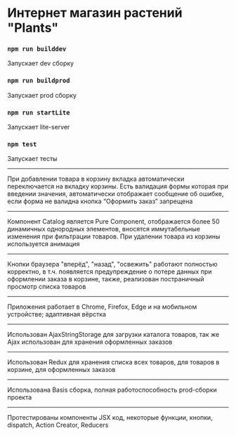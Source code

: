 # Интернет магазин растений "Plants"

### `npm run builddev`
Запускает dev сборку
### `npm run buildprod`
Запускает prod сборку
### `npm run startLite`
Запускает lite-server
### `npm test`
Запускает тесты 

*** 
При добавлении товара в корзину вкладка автоматически переключается на вкладку корзины. Есть валидация формы которая при введении значения, автоматически отображает сообщение об ошибке, если форма не валидна кнопка “Оформить заказ” запрещена

*** 
Компонент Catalog является Pure Component, отображается более 50 динамичных однородных элементов, вносятся иммутабельные изменения при фильтрации товаров. При удалении товара из корзины используется анимация

*** 
Кнопки браузера "вперёд", "назад", "освежить" работают полностью корректно, в т.ч. появляется предупреждение о потере данных при оформлении заказа в корзине, также, реализован постраничный просмотр списка товаров

*** 
Приложения работает в Chrome, Firefox, Edge и на мобильном устройстве; адаптивная вёрстка

*** 
Использован AjaxStringStorage для загрузки каталога товаров, так же Ajax использован для хранения оформленных заказов

*** 
Использован Redux для хранения списка всех товаров, для товаров в корзине, для оформленных заказов

*** 
Использована Basis сборка, полная работоспособность prod-сборки проекта

*** 
Протестированы компоненты JSX код, некоторые функции, кнопки, dispatch, Action Creator, Reducers

